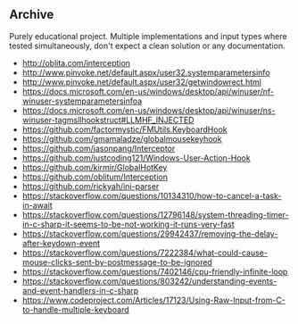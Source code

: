 Archive
------

Purely educational project. Multiple implementations and input types where tested simultaneously, don't expect a clean solution or any documentation.

* http://oblita.com/interception
* http://www.pinvoke.net/default.aspx/user32.systemparametersinfo
* http://www.pinvoke.net/default.aspx/user32/getwindowrect.html
* https://docs.microsoft.com/en-us/windows/desktop/api/winuser/nf-winuser-systemparametersinfoa
* https://docs.microsoft.com/en-us/windows/desktop/api/winuser/ns-winuser-tagmsllhookstruct#LLMHF_INJECTED
* https://github.com/factormystic/FMUtils.KeyboardHook
* https://github.com/gmamaladze/globalmousekeyhook
* https://github.com/jasonpang/Interceptor
* https://github.com/justcoding121/Windows-User-Action-Hook
* https://github.com/kirmir/GlobalHotKey
* https://github.com/oblitum/Interception
* https://github.com/rickyah/ini-parser
* https://stackoverflow.com/questions/10134310/how-to-cancel-a-task-in-await
* https://stackoverflow.com/questions/12796148/system-threading-timer-in-c-sharp-it-seems-to-be-not-working-it-runs-very-fast
* https://stackoverflow.com/questions/29942437/removing-the-delay-after-keydown-event
* https://stackoverflow.com/questions/7222384/what-could-cause-mouse-clicks-sent-by-postmessage-to-be-ignored
* https://stackoverflow.com/questions/7402146/cpu-friendly-infinite-loop
* https://stackoverflow.com/questions/803242/understanding-events-and-event-handlers-in-c-sharp
* https://www.codeproject.com/Articles/17123/Using-Raw-Input-from-C-to-handle-multiple-keyboard
